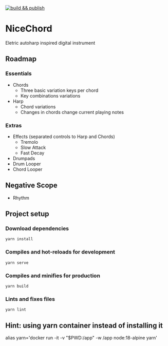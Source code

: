 [![build && publish](https://github.com/mustache1up/nicechord-vue/actions/workflows/main.yml/badge.svg)](https://github.com/mustache1up/nicechord-vue/actions/workflows/main.yml)

# NiceChord

Eletric autoharp inspired digital instrument

## Roadmap

### Essentials

  - Chords
    - Three basic variation keys per chord
    - Key combinations variations
  - Harp
    - Chord variations
    - Changes in chords change current playing notes
  
### Extras

  - Effects (separated controls to Harp and Chords)
    - Tremolo
    - Slow Attack
    - Fast Decay
  - Drumpads
  - Drum Looper 
  - Chord Looper

## Negative Scope

  - Rhythm

## Project setup

### Download dependencies
```
yarn install
```

### Compiles and hot-reloads for development
```
yarn serve
```

### Compiles and minifies for production
```
yarn build
```

### Lints and fixes files
```
yarn lint
```

## Hint: using yarn container instead of installing it
alias yarn='docker run -it -v "$PWD:/app" -w /app node:18-alpine yarn'
